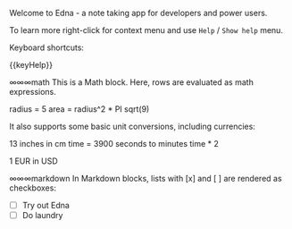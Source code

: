 Welcome to Edna - a note taking app for developers and power users.

To learn more right-click for context menu and use `Help` / `Show help` menu.

Keyboard shortcuts:

{{keyHelp}}

∞∞∞math
This is a Math block. Here, rows are evaluated as math expressions.

radius = 5
area = radius^2 \* PI
sqrt(9)

It also supports some basic unit conversions, including currencies:

13 inches in cm
time = 3900 seconds to minutes
time \* 2

1 EUR in USD

∞∞∞markdown
In Markdown blocks, lists with [x] and [ ] are rendered as checkboxes:

- [ ] Try out Edna
- [ ] Do laundry
